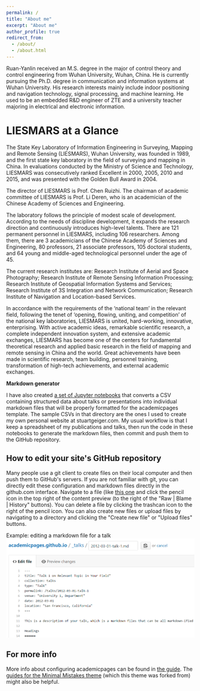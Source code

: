 ```yaml
---
permalink: /
title: "About me"
excerpt: "About me"
author_profile: true
redirect_from: 
  - /about/
  - /about.html
---
```


Ruan-Yanlin received an M.S. degree in the major of control theory and control engineering from Wuhan University, Wuhan, China. He is currently pursuing the Ph.D. degree in communication and information systems at Wuhan University. His research interests mainly include indoor positioning and navigation technology, signal processing, and machine learning. He used to be an embedded R&D engineer of ZTE and a university teacher majoring in electrical and electronic information.

LIESMARS at a Glance
======
The State Key Laboratory of Information Engineering in Surveying, Mapping and Remote Sensing (LIESMARS), Wuhan University, was founded in 1989, and the first state key laboratory in the field of surveying and mapping in China. In evaluations conducted by the Ministry of Science and Technology, LIESMARS was consecutively ranked Excellent in 2000, 2005, 2010 and 2015, and was presented with the Golden Bull Award in 2004.

The director of LIESMARS is Prof. Chen Ruizhi. The chairman of academic committee of LIESMARS is Prof. Li Deren, who is an academician of the Chinese Academy of Sciences and Engineering.

The laboratory follows the principle of modest scale of development. According to the needs of discipline development, it expands the research direction and continuously introduces high-level talents. There are 121 permanent personnel in LIESMARS, including 106 researchers. Among them, there are 3 academicians of the Chinese Academy of Sciences and Engineering, 80 professors, 21 associate professors, 105 doctoral students, and 64 young and middle-aged technological personnel under the age of 45.

The current research institutes are: Research Institute of Aerial and Space Photography; Research Institute of Remote Sensing Information Processing; Research Institute of Geospatial Information Systems and Services; Research Institute of 3S Integration and Network Communication; Research Institute of Navigation and Location-based Services.

In accordance with the requirements of the ‘national team’ in the relevant field, following the tenet of ‘opening, flowing, uniting, and competition’ of the national key laboratories, LIESMARS is united, hard-working, innovative, enterprising. With active academic ideas, remarkable scientific research, a complete independent innovation system, and extensive academic exchanges, LIESMARS has become one of the centers for fundamental theoretical research and applied basic research in the field of mapping and remote sensing in China and the world. Great achievements have been made in scientific research, team building, personnel training, transformation of high-tech achievements, and external academic exchanges.

**Markdown generator**

I have also created [a set of Jupyter notebooks](http://ruanyanlin.cn/tree/master/markdown_generator
) that converts a CSV containing structured data about talks or presentations into individual markdown files that will be properly formatted for the academicpages template. The sample CSVs in that directory are the ones I used to create my own personal website at stuartgeiger.com. My usual workflow is that I keep a spreadsheet of my publications and talks, then run the code in these notebooks to generate the markdown files, then commit and push them to the GitHub repository.

How to edit your site's GitHub repository
------
Many people use a git client to create files on their local computer and then push them to GitHub's servers. If you are not familiar with git, you can directly edit these configuration and markdown files directly in the github.com interface. Navigate to a file (like [this one](https://github.com/academicpages/ruanyanlin.cn/blob/master/_talks/2012-03-01-talk-1.md) and click the pencil icon in the top right of the content preview (to the right of the "Raw | Blame | History" buttons). You can delete a file by clicking the trashcan icon to the right of the pencil icon. You can also create new files or upload files by navigating to a directory and clicking the "Create new file" or "Upload files" buttons. 

Example: editing a markdown file for a talk
![Editing a markdown file for a talk](/images/editing-talk.png)

For more info
------
More info about configuring academicpages can be found in [the guide](http://ruanyanlin.cn/markdown/). The [guides for the Minimal Mistakes theme](https://mmistakes.github.io/minimal-mistakes/docs/configuration/) (which this theme was forked from) might also be helpful.

